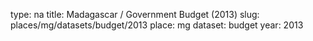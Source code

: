 type: na
title: Madagascar / Government Budget (2013)
slug: places/mg/datasets/budget/2013
place: mg
dataset: budget
year: 2013
